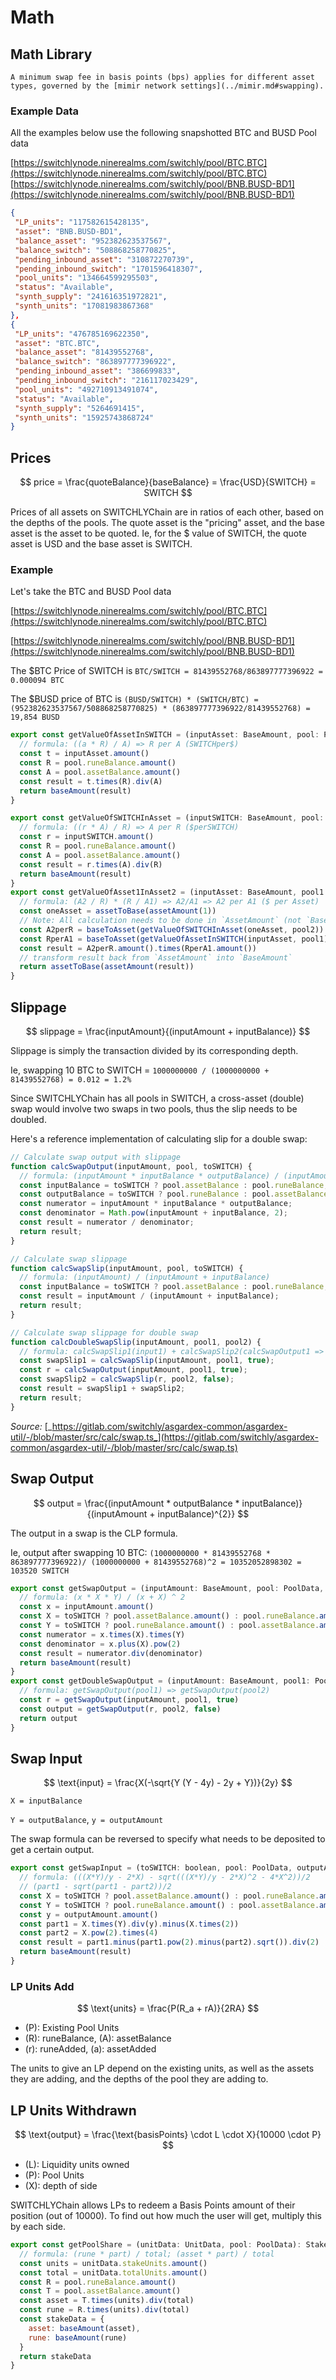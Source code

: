 # Math

## ​Math Library

```admonish warning
A minimum swap fee in basis points (bps) applies for different asset types, governed by the [mimir network settings](../mimir.md#swapping).
```

### Example Data

All the examples below use the following snapshotted BTC and BUSD Pool data

​[https://switchlynode.ninerealms.com/switchly/pool/BTC.BTC](https://switchlynode.ninerealms.com/switchly/pool/BTC.BTC)​ ​[https://switchlynode.ninerealms.com/switchly/pool/BNB.BUSD-BD1](https://switchlynode.ninerealms.com/switchly/pool/BNB.BUSD-BD1)​

```json
{
 "LP_units": "117582615428135",
 "asset": "BNB.BUSD-BD1",
 "balance_asset": "952382623537567",
 "balance_switch": "508868258770825",
 "pending_inbound_asset": "310872270739",
 "pending_inbound_switch": "1701596418307",
 "pool_units": "134664599295503",
 "status": "Available",
 "synth_supply": "241616351972821",
 "synth_units": "17081983867368"
},
{
 "LP_units": "476785169622350",
 "asset": "BTC.BTC",
 "balance_asset": "81439552768",
 "balance_switch": "863897777396922",
 "pending_inbound_asset": "386699833",
 "pending_inbound_switch": "216117023429",
 "pool_units": "492710913491074",
 "status": "Available",
 "synth_supply": "5264691415",
 "synth_units": "15925743868724"
}
```

## Prices

$$
price = \frac{quoteBalance}{baseBalance} = \frac{USD}{SWITCH} = SWITCH
$$

Prices of all assets on SWITCHLYChain are in ratios of each other, based on the depths of the pools. The quote asset is the "pricing" asset, and the base asset is the asset to be quoted. Ie, for the $ value of SWITCH, the quote asset is USD and the base asset is SWITCH.

### Example

Let's take the BTC and BUSD Pool data

[https://switchlynode.ninerealms.com/switchly/pool/BTC.BTC](https://switchlynode.ninerealms.com/switchly/pool/BTC.BTC)

[https://switchlynode.ninerealms.com/switchly/pool/BNB.BUSD-BD1](https://switchlynode.ninerealms.com/switchly/pool/BNB.BUSD-BD1)

The $BTC Price of SWITCH is `BTC/SWITCH = 81439552768/863897777396922 = 0.000094 BTC`

The $BUSD price of BTC is `(BUSD/SWITCH) * (SWITCH/BTC) = (952382623537567/508868258770825) * (863897777396922/81439552768) = 19,854 BUSD`

```javascript
export const getValueOfAssetInSWITCH = (inputAsset: BaseAmount, pool: PoolData): BaseAmount => {
  // formula: ((a * R) / A) => R per A (SWITCHper$)
  const t = inputAsset.amount()
  const R = pool.runeBalance.amount()
  const A = pool.assetBalance.amount()
  const result = t.times(R).div(A)
  return baseAmount(result)
}

export const getValueOfSWITCHInAsset = (inputSWITCH: BaseAmount, pool: PoolData): BaseAmount => {
  // formula: ((r * A) / R) => A per R ($perSWITCH)
  const r = inputSWITCH.amount()
  const R = pool.runeBalance.amount()
  const A = pool.assetBalance.amount()
  const result = r.times(A).div(R)
  return baseAmount(result)
}
export const getValueOfAsset1InAsset2 = (inputAsset: BaseAmount, pool1: PoolData, pool2: PoolData): BaseAmount => {
  // formula: (A2 / R) * (R / A1) => A2/A1 => A2 per A1 ($ per Asset)
  const oneAsset = assetToBase(assetAmount(1))
  // Note: All calculation needs to be done in `AssetAmount` (not `BaseAmount`)
  const A2perR = baseToAsset(getValueOfSWITCHInAsset(oneAsset, pool2))
  const RperA1 = baseToAsset(getValueOfAssetInSWITCH(inputAsset, pool1))
  const result = A2perR.amount().times(RperA1.amount())
  // transform result back from `AssetAmount` into `BaseAmount`
  return assetToBase(assetAmount(result))
}
```

## Slippage

$$
slippage = \frac{inputAmount}{(inputAmount + inputBalance)}
$$

Slippage is simply the transaction divided by its corresponding depth.

Ie, swapping 10 BTC to SWITCH = `1000000000 / (1000000000 + 81439552768) = 0.012 = 1.2%`

Since SWITCHLYChain has all pools in SWITCH, a cross-asset (double) swap would involve two swaps in two pools, thus the slip needs to be doubled.

Here's a reference implementation of calculating slip for a double swap:

```javascript
// Calculate swap output with slippage
function calcSwapOutput(inputAmount, pool, toSWITCH) {
  // formula: (inputAmount * inputBalance * outputBalance) / (inputAmount + inputBalance) ^ 2
  const inputBalance = toSWITCH ? pool.assetBalance : pool.runeBalance; // input is asset if toSWITCH
  const outputBalance = toSWITCH ? pool.runeBalance : pool.assetBalance; // output is rune if toSWITCH
  const numerator = inputAmount * inputBalance * outputBalance;
  const denominator = Math.pow(inputAmount + inputBalance, 2);
  const result = numerator / denominator;
  return result;
}

// Calculate swap slippage
function calcSwapSlip(inputAmount, pool, toSWITCH) {
  // formula: (inputAmount) / (inputAmount + inputBalance)
  const inputBalance = toSWITCH ? pool.assetBalance : pool.runeBalance; // input is asset if toSWITCH
  const result = inputAmount / (inputAmount + inputBalance);
  return result;
}

// Calculate swap slippage for double swap
function calcDoubleSwapSlip(inputAmount, pool1, pool2) {
  // formula: calcSwapSlip1(input1) + calcSwapSlip2(calcSwapOutput1 => input2)
  const swapSlip1 = calcSwapSlip(inputAmount, pool1, true);
  const r = calcSwapOutput(inputAmount, pool1, true);
  const swapSlip2 = calcSwapSlip(r, pool2, false);
  const result = swapSlip1 + swapSlip2;
  return result;
}
```

_Source:_ [_https://gitlab.com/switchly/asgardex-common/asgardex-util/-/blob/master/src/calc/swap.ts_](https://gitlab.com/switchly/asgardex-common/asgardex-util/-/blob/master/src/calc/swap.ts)

## Swap Output

$$
output = \frac{(inputAmount * outputBalance * inputBalance)}{(inputAmount + inputBalance)^{2}}
$$

​The output in a swap is the CLP formula.

Ie, output after swapping 10 BTC: `(1000000000 * 81439552768 * 863897777396922)/ (1000000000 + 81439552768)^2 = 10352052898302 = 103520 SWITCH`

```javascript
export const getSwapOutput = (inputAmount: BaseAmount, pool: PoolData, toSWITCH: boolean): BaseAmount => {
  // formula: (x * X * Y) / (x + X) ^ 2
  const x = inputAmount.amount()
  const X = toSWITCH ? pool.assetBalance.amount() : pool.runeBalance.amount() // input is asset if toSWITCH
  const Y = toSWITCH ? pool.runeBalance.amount() : pool.assetBalance.amount() // output is rune if toSWITCH
  const numerator = x.times(X).times(Y)
  const denominator = x.plus(X).pow(2)
  const result = numerator.div(denominator)
  return baseAmount(result)
}
export const getDoubleSwapOutput = (inputAmount: BaseAmount, pool1: PoolData, pool2: PoolData): BaseAmount => {
  // formula: getSwapOutput(pool1) => getSwapOutput(pool2)
  const r = getSwapOutput(inputAmount, pool1, true)
  const output = getSwapOutput(r, pool2, false)
  return output
}

```

## Swap Input

$$
\text{input} = \frac{X(-\sqrt{Y (Y - 4y) - 2y + Y})}{2y}
$$

`X = inputBalance`

`Y = outputBalance`, `y = outputAmount`

The swap formula can be reversed to specify what needs to be deposited to get a certain output.

```javascript
export const getSwapInput = (toSWITCH: boolean, pool: PoolData, outputAmount: BaseAmount): BaseAmount => {
  // formula: (((X*Y)/y - 2*X) - sqrt(((X*Y)/y - 2*X)^2 - 4*X^2))/2
  // (part1 - sqrt(part1 - part2))/2
  const X = toSWITCH ? pool.assetBalance.amount() : pool.runeBalance.amount() // input is asset if toSWITCH
  const Y = toSWITCH ? pool.runeBalance.amount() : pool.assetBalance.amount() // output is rune if toSWITCH
  const y = outputAmount.amount()
  const part1 = X.times(Y).div(y).minus(X.times(2))
  const part2 = X.pow(2).times(4)
  const result = part1.minus(part1.pow(2).minus(part2).sqrt()).div(2)
  return baseAmount(result)
}

```

### LP Units Add

$$
\text{units} = \frac{P(R_a + rA)}{2RA}
$$

- \(P\): Existing Pool Units
- \(R\): runeBalance, \(A\): assetBalance
- \(r\): runeAdded, \(a\): assetAdded

The units to give an LP depend on the existing units, as well as the assets they are adding, and the depths of the pool they are adding to.

## LP Units Withdrawn

$$
\text{output} = \frac{\text{basisPoints} \cdot L \cdot X}{10000 \cdot P}
$$

- \(L\): Liquidity units owned
- \(P\): Pool Units
- \(X\): depth of side

SWITCHLYChain allows LPs to redeem a Basis Points amount of their position (out of 10000). To find out how much the user will get, multiply this by each side.

```javascript
export const getPoolShare = (unitData: UnitData, pool: PoolData): StakeData => {
  // formula: (rune * part) / total; (asset * part) / total
  const units = unitData.stakeUnits.amount()
  const total = unitData.totalUnits.amount()
  const R = pool.runeBalance.amount()
  const T = pool.assetBalance.amount()
  const asset = T.times(units).div(total)
  const rune = R.times(units).div(total)
  const stakeData = {
    asset: baseAmount(asset),
    rune: baseAmount(rune)
  }
  return stakeData
}

```
